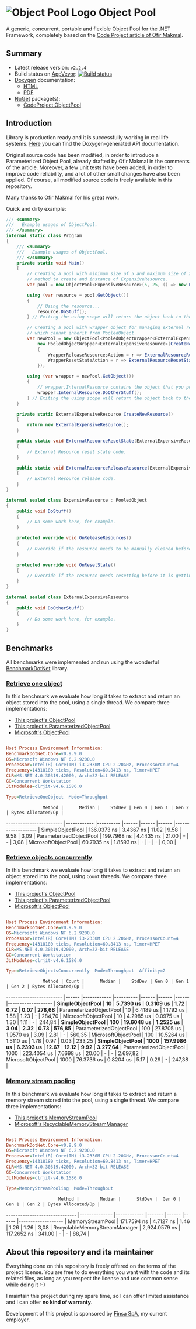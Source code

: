 ![](http://pomma89.altervista.org/objectpool/logo-64.png "Object Pool Logo") Object Pool
=============================================================================================================================

A generic, concurrent, portable and flexible Object Pool for the .NET Framework, completely based on the [Code Project article of Ofir Makmal](http://www.codeproject.com/Articles/535735/Implementing-a-Generic-Object-Pool-in-NET).

## Summary ##

* Latest release version: `v2.2.4`
* Build status on [AppVeyor](https://ci.appveyor.com): [![Build status](https://ci.appveyor.com/api/projects/status/r4qnqaqj9ri6cicn?svg=true)](https://ci.appveyor.com/project/pomma89/objectpool)
* [Doxygen](http://www.stack.nl/~dimitri/doxygen/index.html) documentation: 
    + [HTML](https://goo.gl/RVA7mV)
    + [PDF](https://goo.gl/U6dNkt)
* [NuGet](https://www.nuget.org) package(s):
    + [CodeProject.ObjectPool](https://nuget.org/packages/CodeProject.ObjectPool/)

## Introduction ##

Library is production ready and it is successfully working in real life systems. [Here](https://4538d366a46bbb00d202aaaa7b99c4e50320a061.googledrive.com/host/0B8v0ikF4z2BiR29YQmxfSlE1Sms/Progetti/ObjectPool/doc/index.html) you can find the Doxygen-generated API documentation.

Original source code has been modified, in order to introduce a Parameterized Object Pool, already drafted by Ofir Makmal in the comments of the article. 
Moreover, a few unit tests have been added, in order to improve code reliability, and a lot of other small changes have also been applied. 
Of course, all modified source code is freely available in this repository.

Many thanks to Ofir Makmal for his great work.

Quick and dirty example:


```cs
/// <summary>
///   Example usages of ObjectPool.
/// </summary>
internal static class Program
{
    /// <summary>
    ///   Example usages of ObjectPool.
    /// </summary>
    private static void Main()
    {
        // Creating a pool with minimum size of 5 and maximum size of 25, using custom Factory
        // method to create and instance of ExpensiveResource.
        var pool = new ObjectPool<ExpensiveResource>(5, 25, () => new ExpensiveResource(/* resource specific initialization */));

        using (var resource = pool.GetObject())
        {
            // Using the resource...
            resource.DoStuff();
        } // Exiting the using scope will return the object back to the pool.

        // Creating a pool with wrapper object for managing external resources, that is, classes
        // which cannot inherit from PooledObject.
        var newPool = new ObjectPool<PooledObjectWrapper<ExternalExpensiveResource>>(() =>
            new PooledObjectWrapper<ExternalExpensiveResource>(CreateNewResource())
            {
                WrapperReleaseResourcesAction = r => ExternalResourceReleaseResource(r),
                WrapperResetStateAction = r => ExternalResourceResetState(r)
            });

        using (var wrapper = newPool.GetObject())
        {
            // wrapper.InternalResource contains the object that you pooled.
            wrapper.InternalResource.DoOtherStuff();
        } // Exiting the using scope will return the object back to the pool.
    }

    private static ExternalExpensiveResource CreateNewResource()
    {
        return new ExternalExpensiveResource();
    }

    public static void ExternalResourceResetState(ExternalExpensiveResource resource)
    {
        // External Resource reset state code.
    }

    public static void ExternalResourceReleaseResource(ExternalExpensiveResource resource)
    {
        // External Resource release code.
    }
}

internal sealed class ExpensiveResource : PooledObject
{
    public void DoStuff()
    {
        // Do some work here, for example.
    }

    protected override void OnReleaseResources()
    {
        // Override if the resource needs to be manually cleaned before the memory is reclaimed.
    }

    protected override void OnResetState()
    {
        // Override if the resource needs resetting before it is getting back into the pool.
    }
}

internal sealed class ExternalExpensiveResource
{
    public void DoOtherStuff()
    {
        // Do some work here, for example.
    }
}
```

## Benchmarks ##

All benchmarks were implemented and run using the wonderful [BenchmarkDotNet](https://github.com/PerfDotNet/BenchmarkDotNet) library.

### [Retrieve one object](https://github.com/pomma89/ObjectPool/blob/master/ObjectPool.Benchmarks/RetrieveOneObject.cs) ###

In this benchmark we evaluate how long it takes to extract and return an object stored into the pool, using a single thread. We compare three implementations:

* [This project's ObjectPool](https://github.com/pomma89/ObjectPool/blob/master/ObjectPool/ObjectPool.cs)
* [This project's ParameterizedObjectPool](https://github.com/pomma89/ObjectPool/blob/master/ObjectPool/ParameterizedObjectPool.cs)
* [Microsoft's ObjectPool](http://www.nuget.org/packages/Microsoft.Extensions.ObjectPool/)

```ini

Host Process Environment Information:
BenchmarkDotNet.Core=v0.9.9.0
OS=Microsoft Windows NT 6.2.9200.0
Processor=Intel(R) Core(TM) i3-2330M CPU 2.20GHz, ProcessorCount=4
Frequency=14318180 ticks, Resolution=69.8413 ns, Timer=HPET
CLR=MS.NET 4.0.30319.42000, Arch=32-bit RELEASE
GC=Concurrent Workstation
JitModules=clrjit-v4.6.1586.0

Type=RetrieveOneObject  Mode=Throughput  

```
                  Method |      Median |    StdDev | Gen 0 | Gen 1 | Gen 2 | Bytes Allocated/Op |
------------------------ |------------ |---------- |------ |------ |------ |------------------- |
        SimpleObjectPool | 136.0373 ns | 3.4367 ns | 11.02 |  9.58 |  9.58 |               3,09 |
 ParameterizedObjectPool | 199.7968 ns | 4.4435 ns | 21.00 |     - |     - |               3,08 |
     MicrosoftObjectPool |  60.7935 ns | 1.8593 ns |     - |     - |     - |               0,00 |

### [Retrieve objects concurrently](https://github.com/pomma89/ObjectPool/blob/master/ObjectPool.Benchmarks/RetrieveObjectsConcurrently.cs) ###

In this benchmark we evaluate how long it takes to extract and return an object stored into the pool, using `Count` threads. We compare three implementations:

* [This project's ObjectPool](https://github.com/pomma89/ObjectPool/blob/master/ObjectPool/ObjectPool.cs)
* [This project's ParameterizedObjectPool](https://github.com/pomma89/ObjectPool/blob/master/ObjectPool/ParameterizedObjectPool.cs)
* [Microsoft's ObjectPool](http://www.nuget.org/packages/Microsoft.Extensions.ObjectPool/)

```ini

Host Process Environment Information:
BenchmarkDotNet.Core=v0.9.9.0
OS=Microsoft Windows NT 6.2.9200.0
Processor=Intel(R) Core(TM) i3-2330M CPU 2.20GHz, ProcessorCount=4
Frequency=14318180 ticks, Resolution=69.8413 ns, Timer=HPET
CLR=MS.NET 4.0.30319.42000, Arch=32-bit RELEASE
GC=Concurrent Workstation
JitModules=clrjit-v4.6.1586.0

Type=RetrieveObjectsConcurrently  Mode=Throughput  Affinity=2  

```
                  Method | Count |      Median |    StdDev | Gen 0 | Gen 1 | Gen 2 | Bytes Allocated/Op |
------------------------ |------ |------------ |---------- |------ |------ |------ |------------------- |
        **SimpleObjectPool** |    **10** |   **5.7390 us** | **0.3109 us** |  **1.72** |  **0.72** |  **0.07** |             **278,68** |
 ParameterizedObjectPool |    10 |   6.4189 us | 1.1792 us |  1.58 |  1.23 |     - |             284,70 |
     MicrosoftObjectPool |    10 |   4.2985 us | 0.0975 us |  1.30 |  1.11 |     - |             244,84 |
        **SimpleObjectPool** |   **100** |  **19.6048 us** | **1.2525 us** |  **3.04** |  **2.32** |  **0.73** |             **576,85** |
 ParameterizedObjectPool |   100 |  27.8705 us | 1.9570 us |  3.09 |  2.81 |     - |             560,35 |
     MicrosoftObjectPool |   100 |  10.5264 us | 1.5110 us |  1.78 |  0.97 |  0.03 |             233,25 |
        **SimpleObjectPool** |  **1000** | **157.9986 us** | **6.2393 us** | **12.67** | **12.12** |  **9.92** |           **3.277,64** |
 ParameterizedObjectPool |  1000 | 223.4054 us | 7.6698 us | 20.00 |     - |     - |           2.697,82 |
     MicrosoftObjectPool |  1000 |  76.3736 us | 0.8204 us |  5.17 |  0.29 |     - |             247,38 |

### [Memory stream pooling](https://github.com/pomma89/ObjectPool/blob/master/ObjectPool.Benchmarks/MemoryStreamPooling.cs) ###

In this benchmark we evaluate how long it takes to extract and return a memory stream stored into the pool, using a single thread. We compare three implementations:

* [This project's MemoryStreamPool](https://github.com/pomma89/ObjectPool/blob/master/ObjectPool/Specialized/MemoryStreamPool.cs)
* [Microsoft's RecyclableMemoryStreamManager](http://www.nuget.org/packages/Microsoft.IO.RecyclableMemoryStream/)

```ini

Host Process Environment Information:
BenchmarkDotNet.Core=v0.9.9.0
OS=Microsoft Windows NT 6.2.9200.0
Processor=Intel(R) Core(TM) i3-2330M CPU 2.20GHz, ProcessorCount=4
Frequency=14318180 ticks, Resolution=69.8413 ns, Timer=HPET
CLR=MS.NET 4.0.30319.42000, Arch=32-bit RELEASE
GC=Concurrent Workstation
JitModules=clrjit-v4.6.1586.0

Type=MemoryStreamPooling  Mode=Throughput  

```
                        Method |        Median |      StdDev |  Gen 0 | Gen 1 | Gen 2 | Bytes Allocated/Op |
------------------------------ |-------------- |------------ |------- |------ |------ |------------------- |
              MemoryStreamPool |   171.7594 ns |   4.7127 ns |   1.46 |  1.26 |  1.26 |               3,08 |
 RecyclableMemoryStreamManager | 2,924.0579 ns | 117.2652 ns | 341.00 |     - |     - |              88,74 |

## About this repository and its maintainer ##

Everything done on this repository is freely offered on the terms of the project license. You are free to do everything you want with the code and its related files, as long as you respect the license and use common sense while doing it :-)

I maintain this project during my spare time, so I can offer limited assistance and I can offer **no kind of warranty**.

Development of this project is sponsored by [Finsa SpA](https://www.finsa.it), my current employer.
